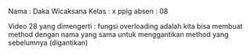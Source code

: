 Nama : Daka Wicaksana
Kelas : x pplg
absen : 08

Video 28 
yang dimengerti : 
fungsi overloading adalah kita bisa membuat method dengan nama yang sama untuk menggantikan method 
yang sebelumnya (digantikan)

